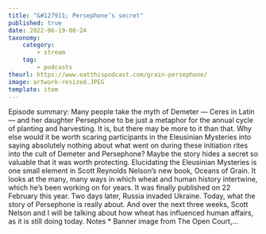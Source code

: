 ```yaml
---
title: "&#127911; Persephone’s secret"
published: true
date: 2022-06-19-00-24
taxonomy:
    category:
        - stream
    tag:
        - podcasts
theurl: https://www.eatthispodcast.com/grain-persephone/
image: artwork-resized.JPEG
template: item
---
```


Episode summary: Many people take the myth of Demeter &mdash; Ceres in Latin &mdash; and her daughter Persephone to be just a metaphor for the annual cycle of planting and harvesting. It is, but there may be more to it than that. Why else would it be worth scaring participants in the Eleusinian Mysteries into saying absolutely nothing about what went on during these initiation rites into the cult of Demeter and Persephone? Maybe the story hides a secret so valuable that it was worth protecting. Elucidating the Eleusinian Mysteries is one small element in Scott Reynolds Nelson&rsquo;s new book, Oceans of Grain. It looks at the many, many ways in which wheat and human history intertwine, which he&rsquo;s been working on for years. It was finally published on 22 February this year. Two days later, Russia invaded Ukraine. Today, what the story of Persephone is really about. And over the next three weeks, Scott Nelson and I will be talking about how wheat has influenced human affairs, as it is still doing today. Notes * Banner image from The Open Court,&hellip;
